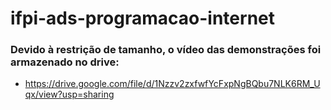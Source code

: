 # ifpi-ads-programacao-internet

### Devido à restrição de tamanho, o vídeo das demonstrações foi armazenado no drive: 
- https://drive.google.com/file/d/1Nzzv2zxfwfYcFxpNgBQbu7NLK6RM_Uqx/view?usp=sharing

